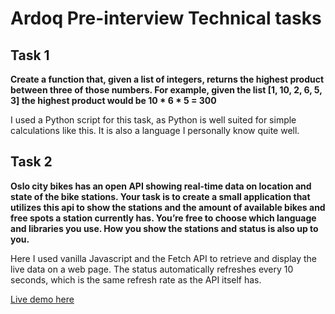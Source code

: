 # Ardoq Pre-interview Technical tasks

## Task 1

**Create a function that, given a list of integers, returns the highest product between three of those numbers. For example, given the list [1, 10, 2, 6, 5, 3] the highest product would be 10 * 6 * 5 = 300**

I used a Python script for this task, as Python is well suited for simple calculations like this. It is also a language I personally know quite well.

## Task 2

**Oslo city bikes has an open API showing real-time data on location and state of the bike stations.
Your task is to create a small application that utilizes this api to show the stations and the amount of available bikes and free spots a station currently has. You’re free to choose which language and libraries you use. How you show the stations and status is also up to you.**

Here I used vanilla Javascript and the Fetch API to retrieve and display the live data on a web page. The status automatically refreshes every 10 seconds, which is the same refresh rate as the API itself has.

[Live demo here](https://mikkelsvartveit.github.io/ardoq-tasks/task2/task2.html)